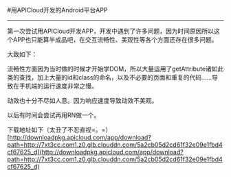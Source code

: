 #用APICloud开发的Android平台APP

----------

第一次尝试用APICloud开发APP，开发中遇到了许多问题，因为时间原因所以这个APP也只能算半成品吧，在交互流畅性、美观性等各个方面还存在很多问题。

大致如下：

流畅性方面因为当时做的时候才开始学DOM，所以大量运用了getAttribute诸如此类的查找，加上大量的id和class的命名，以及不必要的页面和重复的代码……导致在手机端的运行速度非常之慢。

动效也十分不尽如人意。因为响应速度导致动效不美观。

以后有时间会尝试再用RN做一个。

下载地址如下（太丑了不忍直视=。=）
[http://downloadpkg.apicloud.com/app/download?path=http://7xt3cc.com1.z0.glb.clouddn.com/5a2cb05d2cd61f32e09e1fbd4cf67625_d](http://downloadpkg.apicloud.com/app/download?path=http://7xt3cc.com1.z0.glb.clouddn.com/5a2cb05d2cd61f32e09e1fbd4cf67625_d)